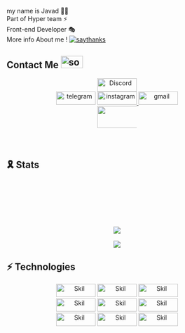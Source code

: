 my name is Javad 👨‍💻</br>
Part of Hyper team ⚡️</br>
Front-end Developer 🎭</br>
More info About me ! [![saythanks](https://img.shields.io/badge/javadk-.site-747474.svg)](https://javadk.site/)</br>
<h2>Contact Me <img width="50" height="28" src="https://media.giphy.com/media/WUlplcMpOCEmTGBtBW/giphy.gif" alt="socialmedia"></h2>

<div align="center">
<a href="https://discords.com/bio/p/3exydevil"><img src="https://img.shields.io/badge/Discord-7289DA?style=for-the-badge&logo=discord&logoColor=white" alt="Discord" width="90" height="30"></br>
<a href="http://t.me/"><img src="https://img.shields.io/badge/Telegram-2CA5E0?style=for-the-badge&logo=telegram&logoColor=white" alt="telegram" width="90" height="30"></a>
<a href="https://www.instagram.com/X_.jvd/"><img src="https://img.shields.io/badge/Instagram-E4405F?style=for-the-badge&logo=instagram&logoColor=white" alt="instagram" width="90" height="30">
<a href="mailto:javadfrt@gmail.com"><img src="https://img.shields.io/badge/Gmail-D14836?style=for-the-badge&logo=gmail&logoColor=white" alt="gmail" width="90" height="30"></a><br>
<div style="width:90px; height:90px;" align="center"><a href="https://coffeebede.ir/buycoffee/sexydevil"><img class="img-fluid" src="https://coffeebede.ir/DashboardTemplateV2/app-assets/images/banner/default-yellow.svg" width="120" height="50"></a></div>
</div>

<h2> 🎗 Stats</h2>
<h3 align="center"> 
<br>
<br>
<br>
<br>  
<p align="center"><img src="https://github-readme-streak-stats.herokuapp.com/?user=3exydevil&theme=dark"></p>
<p align="center"><img src="https://github-readme-stats.vercel.app/api/top-langs/?username=3exydevil&hide=css&theme=dark"></p>

												     

## ⚡ Technologies
<div align="center">
<img src="https://img.shields.io/badge/Android-3DDC84?style=for-the-badge&logo=android&logoColor=white" alt="Skil" width="90" height="30">
<img src="https://img.shields.io/badge/Windows-0078D6?style=for-the-badge&logo=windows&logoColor=white" alt="Skil" width="90" height="30">
<img src="https://img.shields.io/badge/iOS-000000?style=for-the-badge&logo=ios&logoColor=white" alt="Skil" width="90" height="30">
	</br>
<img src="https://img.shields.io/badge/HTML5-E34F26?style=for-the-badge&logo=html5&logoColor=white" alt="Skil" width="90" height="30">
<img src="https://img.shields.io/badge/CSS3-1572B6?style=for-the-badge&logo=css3&logoColor=white" alt="Skil" width="90" height="30">
<img src="https://img.shields.io/badge/JavaScript-F7DF1E?style=for-the-badge&logo=javascript&logoColor=black" alt="Skil" width="90" height="30">
	</br>
<img src="https://img.shields.io/badge/PHP-777BB4?style=for-the-badge&logo=php&logoColor=white" alt="Skil" width="90" height="30">
<img src="https://img.shields.io/badge/Laravel-FF2D20?style=for-the-badge&logo=laravel&logoColor=white" alt="Skil" width="90" height="30">
<img src="https://img.shields.io/badge/MySQL-00000F?style=for-the-badge&logo=mysql&logoColor=white" alt="Skil" width="90" height="30">
</div>
